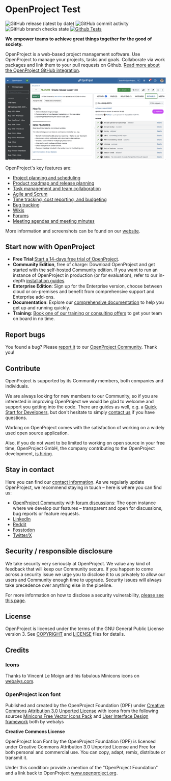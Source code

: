 # OpenProject Test
![GitHub release (latest by date)](https://img.shields.io/github/v/release/opf/openproject)
![GitHub commit activity](https://img.shields.io/github/commit-activity/m/opf/openproject)
![GitHub branch checks state](https://img.shields.io/github/checks-status/opf/openproject/dev)
[![Github Tests](https://github.com/opf/openproject/actions/workflows/test-core.yml/badge.svg?branch=dev)](https://github.com/opf/openproject/actions/workflows/test-core.yml)

**We empower teams to achieve great things together for the good of society.**

OpenProject is a web-based project management software. Use OpenProject to manage your projects, tasks and goals. Collaborate via work packages and link them to your pull requests on Github. [Read more about the OpenProject GitHub integration](https://www.openproject.org/docs/system-admin-guide/integrations/github-integration/).

![Screenshot of OpenProject, showing the GitHub tab on a work package](GitHub-tab-new.png)

OpenProject's key features are:

* [Project planning and scheduling](https://www.openproject.org/collaboration-software-features/#project-planning)
* [Product roadmap and release planning](https://www.openproject.org/collaboration-software-features/#product-management)
* [Task management and team collaboration](https://www.openproject.org/collaboration-software-features/#task-management)
* [Agile and Scrum](https://www.openproject.org/collaboration-software-features/#agile-scrum)
* [Time tracking, cost reporting, and budgeting](https://www.openproject.org/collaboration-software-features/#time-tracking)
* [Bug tracking](https://www.openproject.org/collaboration-software-features/#bug-tracking)
* [Wikis](https://www.openproject.org/docs/user-guide/wysiwyg/)
* [Forums](https://www.openproject.org/docs/user-guide/forums/)
* [Meeting agendas and meeting minutes](https://www.openproject.org/docs/user-guide/meetings/)

More information and screenshots can be found on our [website](https://www.openproject.org).

## Start now with OpenProject

- **Free Trial**:[Start a 14-days free trial of OpenProject](https://start.openproject.com/).
- **Community Edition**, free of charge: Download OpenProject and get started with the self-hosted Community edition. If you want to run an instance of OpenProject in production (or for evaluation), refer to our in-depth [installation guides](https://www.openproject.org/download-and-installation/).
- **Enterprise Edition**: Sign up for the Enterprise version, choose between cloud or on-premises and benefit from comprehensive support and Enterprise add-ons.
- **Documentation**: Explore our [comprehensive documentation](https://www.openproject.org/docs/) to help you get up and running quickly.
- **Training**: [Book one of our training or consulting offers](https://www.openproject.org/training-and-consulting/#training-signup) to get your team on board in no time.

## Report bugs

You found a bug? Please [report it](https://www.openproject.org/docs/development/report-a-bug/) to our [OpenProject Community](https://community.openproject.org/projects/openproject). Thank you!

## Contribute

OpenProject is supported by its Community members, both companies and individuals.

We are always looking for new members to our Community, so if you are interested in improving OpenProject we would be glad to welcome and support you getting into the code. There are guides as well, e.g. a [Quick Start for Developers](https://www.openproject.org/docs/development/development-environment/), but don't hesitate to simply [contact us](https://www.openproject.org/contact) if you have questions.

Working on OpenProject comes with the satisfaction of working on a widely used open source application.

Also, if you do not want to be limited to working on open source in your free time, OpenProject GmbH, the company contributing to the OpenProject development, [is hiring](https://www.openproject.org/career/).


## Stay in contact

Here you can find our [contact information](https://www.openproject.org/contact/). As we regularly update OpenProject, we recommend staying in touch – here is where you can find us:

- [OpenProject Community](https://www.openproject.org/blog/community-instance/) with [forum discussions](https://community.openproject.org/projects/openproject/forums): The open instance where we develop our features – transparent and open for discussions, bug reports or feature requests.
- [LinkedIn](https://www.linkedin.com/company/18706985)
- [Reddit](https://www.reddit.com/r/openproject/)
- [Fosstodon](https://fosstodon.org/@openproject)
- [Twitter/X](https://twitter.com/openproject)

## Security / responsible disclosure

We take security very seriously at OpenProject. We value any kind of feedback that
will keep our Community secure. If you happen to come across a security issue we urge
you to disclose it to us privately to allow our users and Community enough time to
upgrade. Security issues will always take precedence over anything else in the pipeline.

For more information on how to disclose a security vulnerability, [please see this page](docs/security-and-privacy/statement-on-security/README.md).

## License

OpenProject is licensed under the terms of the GNU General Public License version 3.
See [COPYRIGHT](COPYRIGHT) and [LICENSE](LICENSE) files for details.

## Credits

### Icons

Thanks to Vincent Le Moign and his fabulous Minicons icons on [webalys.com](http://www.webalys.com/minicons/icons-free-pack.php).

### OpenProject icon font

Published and created by the OpenProject Foundation (OPF) under [Creative Commons Attribution 3.0 Unported License](http://creativecommons.org/licenses/by/3.0/)
with icons from the following sources
[Minicons Free Vector Icons Pack](http://www.webalys.com/minicons) and
[User Interface Design framework](http://www.webalys.com/design-interface-application-framework.php) both by webalys

**Creative Commons License**

OpenProject Icon Font by the OpenProject Foundation (OPF) is licensed under Creative Commons Attribution 3.0 Unported License
and Free for both personal and commercial use. You can copy, adapt, remix, distribute or transmit it.

Under this condition: provide a mention of the "OpenProject Foundation" and a link back to OpenProject www.openproject.org.
